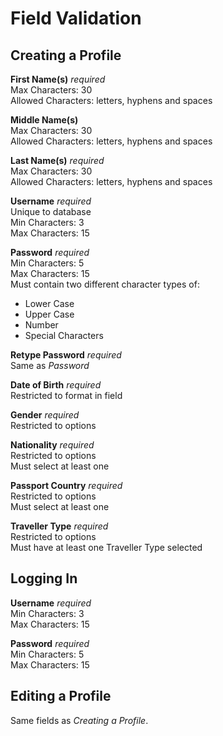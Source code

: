 # Field Validation

<a name="creating-a-profile"></a>
## Creating a Profile

**First Name(s)** *required*  
Max Characters: 30   
Allowed Characters: letters, hyphens and spaces  

**Middle Name(s)**  
Max Characters: 30   
Allowed Characters: letters, hyphens and spaces  

**Last Name(s)** *required*  
Max Characters: 30   
Allowed Characters: letters, hyphens and spaces  

<a name="username"></a>
**Username** *required*  
Unique to database  
Min Characters: 3  
Max Characters: 15   

<a name="password"></a>
**Password** *required*  
Min Characters: 5  
Max Characters: 15  
Must contain two different character types of:
- Lower Case
- Upper Case
- Number
- Special Characters

**Retype Password** *required*  
Same as *Password*

**Date of Birth** *required*  
Restricted to format in field  

**Gender** *required*  
Restricted to options

**Nationality** *required*  
Restricted to options  
Must select at least one

**Passport Country** *required*  
Restricted to options  
Must select at least one

**Traveller Type** *required*  
Restricted to options  
Must have at least one Traveller Type selected

## Logging In

**Username** *required*  
Min Characters: 3  
Max Characters: 15   

**Password** *required*  
Min Characters: 5  
Max Characters: 15  

## Editing a Profile

Same fields as *Creating a Profile*.